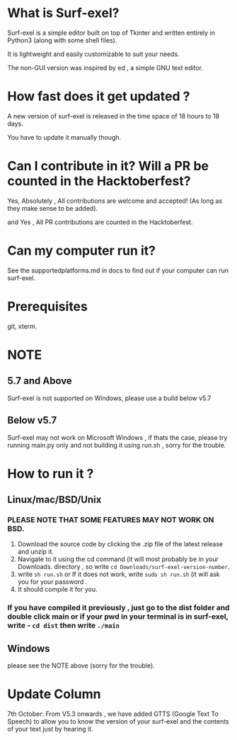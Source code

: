# What is Surf-exel?

Surf-exel is a simple editor built on top of Tkinter and written entirely in Python3 (along with some shell files).

It is lightweight and easily customizable to suit your needs. 

The non-GUI version was inspired by ed , a simple GNU text editor.

# How fast does it get updated ?

A new version of surf-exel is released in the time space of 18 hours to 18 days.

You have to update it manually though. 

# Can I contribute in it? Will a PR be counted in the Hacktoberfest?
Yes, Absolutely , All contributions are welcome and accepted! (As long as they make sense to be added).

and Yes , All PR contributions are counted in the Hacktoberfest.

# Can my computer run it?
See the supportedplatforms.md in docs to find out if your computer can run surf-exel.

# Prerequisites

git, 
xterm. 

# NOTE 
## 5.7 and Above
Surf-exel is not supported on Windows, please use a build below v5.7

## Below v5.7
Surf-exel may not work on Microsoft Windows , if thats the case, please try running main.py only and not building it using run.sh , sorry for the trouble. 

# How to run it ?
## Linux/mac/BSD/Unix
### PLEASE NOTE THAT SOME FEATURES MAY NOT WORK ON BSD.
1) Download the source code by clicking the .zip file of the latest release and unzip it. 
2) Navigate to it using the cd command (it will most probably be in your Downloads. directory , so write `cd Downloads/surf-exel-version-number`.
3) write `sh run.sh` or 
If it does not work, write `sudo sh run.sh` (it will ask you for your password .
4) It should compile it for you.
### If you have compiled it previously , just go to the dist folder and double click main  or if your pwd in your terminal is in surf-exel, write -  `cd dist` then write `./main`

## Windows 
please see the NOTE above (sorry for the trouble).

# Update Column
7th October: From V5.3 onwards , we have added GTTS (Google Text To Speech) to allow you to know the version of your surf-exel  and the contents of your text just by hearing it.

